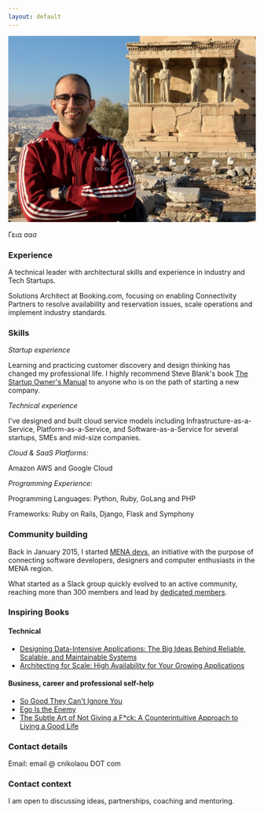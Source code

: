 ```yaml
---
layout: default
---
```


![](/assets/images/cnikolaou_portrait.jpg)

Γεια σασ

### Experience

A technical leader with architectural skills and experience in industry and Tech Startups.

Solutions Architect at Booking.com, focusing on enabling Connectivity Partners to resolve availability and reservation issues, scale operations and implement industry standards.

### Skills

*Startup experience*

Learning and practicing customer discovery and design thinking has changed my professional life. I highly recommend Steve Blank's book [The Startup Owner's Manual](https://amzn.to/2NDX5yU) to anyone who is on the path of starting a new company.

*Technical experience*

I've designed and built cloud service models including Infrastructure-as-a-Service, Platform-as-a-Service, and Software-as-a-Service for several startups, SMEs and mid-size companies.

*Cloud & SaaS Platforms:*

Amazon AWS and Google Cloud

*Programming Experience:*

Programming Languages: Python, Ruby, GoLang and PHP

Frameworks: Ruby on Rails, Django, Flask and Symphony

### Community building

Back in January 2015, I started [MENA devs](https://menadevs.com), an initiative with the purpose of connecting software developers, designers and computer enthusiasts in the MENA region.

What started as a Slack group quickly evolved to an active community, reaching more than 300 members and lead by [dedicated members](https://github.com/mena-devs).

### Inspiring Books

#### Technical

- [Designing Data-Intensive Applications: The Big Ideas Behind Reliable, Scalable, and Maintainable Systems](https://www.amazon.com/Designing-Data-Intensive-Applications-Reliable-Maintainable/dp/1449373321/)
- [Architecting for Scale: High Availability for Your Growing Applications](https://www.amazon.com/Architecting-Scale-Lee-Atchison/dp/1491943394)

#### Business, career and professional self-help

- [So Good They Can't Ignore You](https://amzn.to/2zqoL1s)
- [Ego Is the Enemy](https://amzn.to/2Dr39WB)
- [The Subtle Art of Not Giving a F*ck: A Counterintuitive Approach to Living a Good Life](https://amzn.to/2Nzep7P)

### Contact details

Email: email @ cnikolaou DOT com

### Contact context

I am open to discussing ideas, partnerships, coaching and mentoring.

